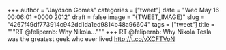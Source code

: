 
+++
author = "Jaydson Gomes"
categories = ["tweet"]
date = "Wed May 16 00:06:01 +0000 2012"
draft = false
image = "{TWEET_IMAGE}"
slug = "4267f49df773914c942dd1da1ed9814b48a96604"
tags = ["tweet"]
title = """RT @felipernb: Why Nikola..."""
+++
RT @felipernb: Why Nikola Tesla was the greatest geek who ever lived http://t.co/vXCFTVoN
